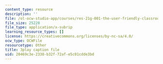 ```yaml
---
content_type: resource
description: ''
file: /ol-ocw-studio-app/courses/res-21g-001-the-user-friendly-classroom-fall-2020/20469c3e2338b32f72afe5c01cdde3bd_Dy4KEXJsVIY.srt
file_size: 25228
file_type: application/x-subrip
learning_resource_types: []
license: https://creativecommons.org/licenses/by-nc-sa/4.0/
ocw_type: OCWFile
resourcetype: Other
title: 3play caption file
uid: 20469c3e-2338-b32f-72af-e5c01cdde3bd
---
```

